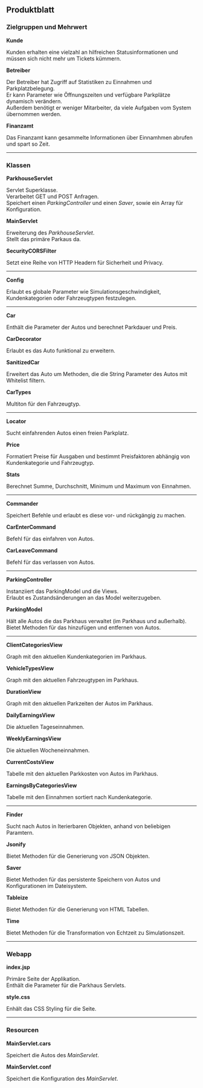
## Produktblatt

### Zielgruppen und Mehrwert

**Kunde**

Kunden erhalten eine vielzahl an hilfreichen Statusinformationen und müssen sich nicht mehr um Tickets kümmern.

**Betreiber**

Der Betreiber hat Zugriff auf Statistiken zu Einnahmen und Parkplatzbelegung.\
Er kann Parameter wie Öffnungszeiten und verfügbare Parkplätze dynamisch verändern.\
Außerdem benötigt er weniger Mitarbeiter, da viele Aufgaben vom System übernommen werden.

**Finanzamt**

Das Finanzamt kann gesammelte Informationen über Einnamhmen abrufen und spart so Zeit.

---

### Klassen

**ParkhouseServlet**

Servlet Superklasse.\
Verarbeitet GET und POST Anfragen.\
Speichert einen *ParkingController* und einen *Saver*, sowie ein Array für Konfiguration.

**MainServlet**

Erweiterung des *ParkhouseServlet*.\
Stellt das primäre Parkaus da.

**SecurityCORSFilter**

Setzt eine Reihe von HTTP Headern für Sicherheit und Privacy.

---

**Config**

Erlaubt es globale Parameter wie Simulationsgeschwindigkeit, Kundenkategorien oder Fahrzeugtypen festzulegen.

---

**Car**

Enthält die Parameter der Autos und berechnet Parkdauer und Preis.

**CarDecorator**

Erlaubt es das Auto funktional zu erweitern.

**SanitizedCar**

Erweitert das Auto um Methoden, die die String Parameter des Autos mit Whitelist filtern.

**CarTypes**

Multiton für den Fahrzeugtyp.

---

**Locator**

Sucht einfahrenden Autos einen freien Parkplatz.

**Price**

Formatiert Preise für Ausgaben und bestimmt Preisfaktoren abhängig von Kundenkategorie und Fahrzeugtyp.

**Stats**

Berechnet Summe, Durchschnitt, Minimum und Maximum von Einnahmen.

---

**Commander**

Speichert Befehle und erlaubt es diese vor- und rückgängig zu machen.

**CarEnterCommand**

Befehl für das einfahren von Autos.

**CarLeaveCommand**

Befehl für das verlassen von Autos.

---

**ParkingController**

Instanziiert das ParkingModel und die Views.\
Erlaubt es Zustandsänderungen an das Model weiterzugeben.

**ParkingModel**

Hält alle Autos die das Parkhaus verwaltet (im Parkhaus und außerhalb).\
Bietet Methoden für das hinzufügen und entfernen von Autos.

---

**ClientCategoriesView**

Graph mit den aktuellen Kundenkategorien im Parkhaus.

**VehicleTypesView**

Graph mit den aktuellen Fahrzeugtypen im Parkhaus.

**DurationView**

Graph mit den aktuellen Parkzeiten der Autos im Parkhaus.

**DailyEarningsView**

Die aktuellen Tageseinnahmen.

**WeeklyEarningsView**

Die aktuellen Wocheneinnahmen.

**CurrentCostsView**

Tabelle mit den aktuellen Parkkosten von Autos im Parkhaus.

**EarningsByCategoriesView**

Tabelle mit den Einnahmen sortiert nach Kundenkategorie.

---

**Finder**

Sucht nach Autos in Iterierbaren Objekten, anhand von beliebigen Paramtern.

**Jsonify**

Bietet Methoden für die Generierung von JSON Objekten.

**Saver**

Bietet Methoden für das persistente Speichern von Autos und Konfigurationen im Dateisystem.

**Tableize**

Bietet Methoden für die Generierung von HTML Tabellen.

**Time**

Bietet Methoden für die Transformation von Echtzeit zu Simulationszeit.

---

### Webapp

**index.jsp**

Primäre Seite der Applikation.\
Enthält die Parameter für die Parkhaus Servlets.

**style.css**

Enhält das CSS Styling für die Seite.

---

### Resourcen

**MainServlet.cars**

Speichert die Autos des *MainServlet*.

**MainServlet.conf**

Speichert die Konfiguration des *MainServlet*.
